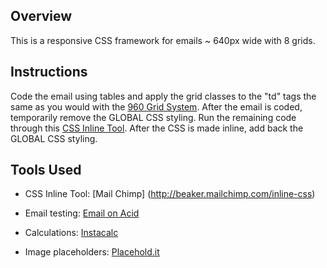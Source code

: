 ## Overview ##
This is a responsive CSS framework for emails ~ 640px wide with 8 grids.

## Instructions ##

Code the email using tables and apply the grid classes to the "td" tags the same as you would with the [960 Grid System](http://960.gs/). After the email is coded, temporarily remove the GLOBAL CSS styling. Run the remaining code through this  [CSS Inline Tool](http://beaker.mailchimp.com/inline-css). After the CSS is made inline, add back the GLOBAL CSS styling.
	

## Tools Used ##

* CSS Inline Tool: [Mail Chimp] (http://beaker.mailchimp.com/inline-css)
	
* Email testing: [Email on Acid](http://www.emailonacid.com/)
	
* Calculations: [Instacalc](http://instacalc.com/9710)

* Image placeholders: [Placehold.it](http://placehold.it)

